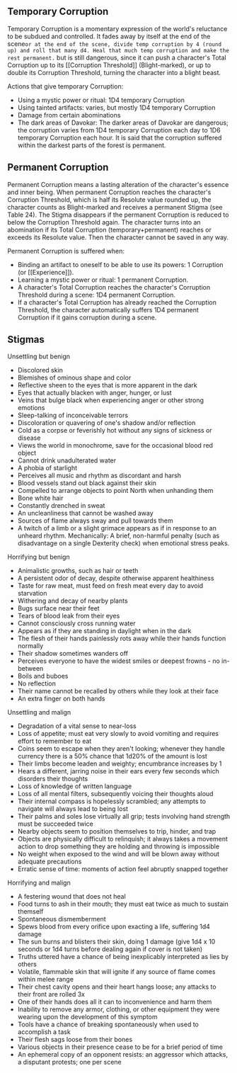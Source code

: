 ## Temporary Corruption
Temporary Corruption is a momentary expression of the world's reluctance to be subdued and controlled. It fades away by itself at the end of the scene`or at the end of the scene, divide temp corruption by 4 (round up) and roll that many d4. Heal that much temp corruption and make the rest permanent.` but is still dangerous, since it can push a character's Total Corruption up to its [[Corruption Threshold]] (Blight-marked), or up to double its Corruption Threshold, turning the character into a blight beast.

Actions that give temporary Corruption:
* Using a mystic power or ritual: 1D4 temporary Corruption
* Using tainted artifacts: varies, but mostly 1D4 temporary Corruption
* Damage from certain abominations
* The dark areas of Davokar: The darker areas of Davokar are dangerous; the corruption varies from 1D4 temporary Corruption each day to 1D6 temporary Corruption each hour. It is said that the corruption suffered within the darkest parts of the forest is permanent.
## Permanent Corruption
Permanent Corruption means a lasting alteration of the character's essence and inner being. When permanent Corruption reaches the character's Corruption Threshold, which is half its Resolute value rounded up, the character counts as Blight-marked and receives a permanent Stigma (see Table 24). The Stigma disappears if the permanent Corruption is reduced to below the Corruption Threshold again. The character turns into an abomination if its Total Corruption (temporary+permanent) reaches or exceeds its Resolute value. Then the character cannot be saved in any way.

Permanent Corruption is suffered when:
* Binding an artifact to oneself to be able to use its powers: 1 Corruption (or [[Experience]]).
* Learning a mystic power or ritual: 1 permanent Corruption.
* A character's Total Corruption reaches the character's Corruption Threshold during a scene: 1D4 permanent Corruption.
* If a character's Total Corruption has already reached the Corruption Threshold, the character automatically suffers 1D4 permanent Corruption if it gains corruption during a scene.
## Stigmas
Unsettling but benign
* Discolored skin
* Blemishes of ominous shape and color
* Reflective sheen to the eyes that is more apparent in the dark
* Eyes that actually blacken with anger, hunger, or lust
* Veins that bulge black when experiencing anger or other strong emotions
* Sleep-talking of inconceivable terrors
* Discoloration or quavering of one's shadow and/or reflection
* Cold as a corpse or feverishly hot without any signs of sickness or disease
* Views the world in monochrome, save for the occasional blood red object
* Cannot drink unadulterated water
* A phobia of starlight
* Perceives all music and rhythm as discordant and harsh
* Blood vessels stand out black against their skin
* Compelled to arrange objects to point North when unhanding them
* Bone white hair
* Constantly drenched in sweat
* An uncleanliness that cannot be washed away
* Sources of flame always sway and pull towards them
* A twitch of a limb or a slight grimace appears as if in response to an unheard rhythm. Mechanically: A brief, non-harmful penalty (such as disadvantage on a single Dexterity check) when emotional stress peaks.

Horrifying but benign
* Animalistic growths, such as hair or teeth
* A persistent odor of decay, despite otherwise apparent healthiness
* Taste for raw meat, must feed on fresh meat every day to avoid starvation
* Withering and decay of nearby plants
* Bugs surface near their feet
* Tears of blood leak from their eyes
* Cannot consciously cross running water
* Appears as if they are standing in daylight when in the dark
* The flesh of their hands painlessly rots away while their hands function normally
* Their shadow sometimes wanders off
* Perceives everyone to have the widest smiles or deepest frowns - no in-between
* Boils and buboes
* No reflection
* Their name cannot be recalled by others while they look at their face
* An extra finger on both hands

Unsettling and malign
* Degradation of a vital sense to near-loss
* Loss of appetite; must eat very slowly to avoid vomiting and requires effort to remember to eat
* Coins seem to escape when they aren't looking; whenever they handle currency there is a 50% chance that 1d20% of the amount is lost
* Their limbs become leaden and weighty; encumbrance increases by 1
* Hears a different, jarring noise in their ears every few seconds which disorders their thoughts
* Loss of knowledge of written language
* Loss of all mental filters, subsequently voicing their thoughts aloud
* Their internal compass is hopelessly scrambled; any attempts to navigate will always lead to being lost
* Their palms and soles lose virtually all grip; tests involving hand strength must be succeeded twice
* Nearby objects seem to position themselves to trip, hinder, and trap
* Objects are physically difficult to relinquish; it always takes a movement action to drop something they are holding and throwing is impossible
* No weight when exposed to the wind and will be blown away without adequate precautions
* Erratic sense of time: moments of action feel abruptly snapped together

Horrifying and malign
* A festering wound that does not heal
* Food turns to ash in their mouth; they must eat twice as much to sustain themself
* Spontaneous dismemberment
* Spews blood from every orifice upon exacting a life, suffering 1d4 damage
* The sun burns and blisters their skin, doing 1 damage (give 1d4 x 10 seconds or 1d4 turns before dealing again if cover is not taken)
* Truths uttered have a chance of being inexplicably interpreted as lies by others
* Volatile, flammable skin that will ignite if any source of flame comes within melee range
* Their chest cavity opens and their heart hangs loose; any attacks to their front are rolled 3x
* One of their hands does all it can to inconvenience and harm them
* Inability to remove any armor, clothing, or other equipment they were wearing upon the development of this symptom
* Tools have a chance of breaking spontaneously when used to accomplish a task
* Their flesh sags loose from their bones
* Various objects in their presence cease to be for a brief period of time
* An ephemeral copy of an opponent resists: an aggressor which attacks, a disputant protests; one per scene